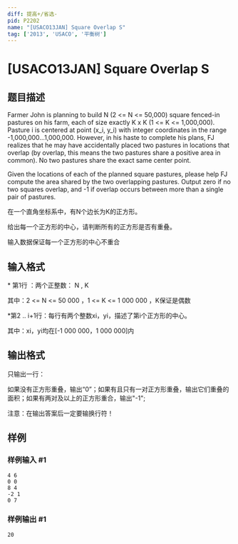 ```yaml
---
diff: 提高+/省选-
pid: P2202
name: "[USACO13JAN] Square Overlap S"
tag: ['2013', 'USACO', '平衡树']
---
```

# [USACO13JAN] Square Overlap S
## 题目描述

Farmer John is planning to build N (2 <= N <= 50,000) square fenced-in pastures on his farm, each of size exactly K x K (1 <= K <= 1,000,000). Pasture i is centered at point (x\_i, y\_i) with integer coordinates in the range -1,000,000...1,000,000.  However, in his haste to complete his plans, FJ realizes that he may have accidentally placed two pastures in locations that overlap (by overlap, this means the two pastures share a positive area in common).  No two pastures share the exact same center point.

Given the locations of each of the planned square pastures, please help FJ compute the area shared by the two overlapping pastures.  Output zero if no two squares overlap, and -1 if overlap occurs between more than a single pair of pastures.

在一个直角坐标系中，有N个边长为K的正方形。

给出每一个正方形的中心，请判断所有的正方形是否有重叠。

输入数据保证每一个正方形的中心不重合

## 输入格式

\* 第1行 ：两个正整数： N , K

其中：2 <= N <= 50 000 ，1 <= K <= 1 000 000 ，K保证是偶数

\*第2 .. i+1行：每行有两个整数xi，yi，描述了第i个正方形的中心。

其中：xi，yi均在[-1 000 000，1 000 000]内

## 输出格式

只输出一行：

如果没有正方形重叠，输出“0”；如果有且只有一对正方形重叠，输出它们重叠的面积；如果有两对及以上的正方形重合，输出"-1";

注意：在输出答案后一定要输换行符！

## 样例

### 样例输入 #1
```
4 6
0 0
8 4
-2 1
0 7
```
### 样例输出 #1
```
20
```
